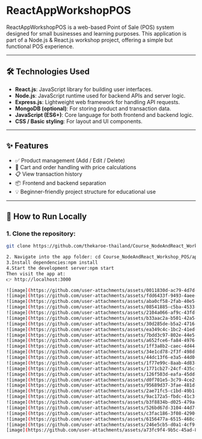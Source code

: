 # ReactAppWorkshopPOS

ReactAppWorkshopPOS is a web-based Point of Sale (POS) system designed for small businesses and learning purposes. This application is part of a Node.js & React.js workshop project, offering a simple but functional POS experience.

---

## 🛠️ Technologies Used

- **React.js**: JavaScript library for building user interfaces.
- **Node.js**: JavaScript runtime used for backend APIs and server logic.
- **Express.js**: Lightweight web framework for handling API requests.
- **MongoDB (optional)**: For storing product and transaction data.
- **JavaScript (ES6+)**: Core language for both frontend and backend logic.
- **CSS / Basic styling**: For layout and UI components.

---

## ✨ Features

- ✅ Product management (Add / Edit / Delete)
- 🛒 Cart and order handling with price calculations
- 📋 View transaction history
- 📦 Frontend and backend separation
- 💡 Beginner-friendly project structure for educational use

---

## 🚀 How to Run Locally

### 1. Clone the repository:
```bash
git clone https://github.com/thekaroe-thailand/Course_NodeAndReact_Workshop_POS.git

2. Navigate into the app folder: cd Course_NodeAndReact_Workshop_POS/app
3.Install dependencies:npm install
4.Start the development server:npm start
Then visit the app at:
👉 http://localhost:3000

![image](https://github.com/user-attachments/assets/0011830d-ac79-4d7d-bd5d-37bc730dff18)![image](https://github.com/user-attachments/assets/3324765c-05e9-4ea7-bac7-127a1d58c4c4)
![image](https://github.com/user-attachments/assets/fdd6433f-9493-4aee-bd3a-ae6cbe7c4617)
![image](https://github.com/user-attachments/assets/aba0cf58-2fab-40e5-a66d-143a05042519)
![image](https://github.com/user-attachments/assets/08541885-c5ba-4533-a11a-f7064416630a)
![image](https://github.com/user-attachments/assets/2104a066-af9c-43fd-ac1b-63644f82e3df)
![image](https://github.com/user-attachments/assets/b33aac2a-b501-42a5-8416-803958ca2088)
![image](https://github.com/user-attachments/assets/30d285de-b5a2-4716-a568-36541a36bbbb)
![image](https://github.com/user-attachments/assets/ea349c4c-1bc2-41ed-ba6c-823f96594d45)
![image](https://github.com/user-attachments/assets/7bdd3c97-802e-44e5-9065-d46cf41fb6b0)
![image](https://github.com/user-attachments/assets/a652fce6-fa84-4976-bd0c-d2f3bd7cad84)
![image](https://github.com/user-attachments/assets/1ff3a8b2-caec-4d44-b798-ddda3f8b350e)
![image](https://github.com/user-attachments/assets/34e1cd78-2f3f-498d-a05e-3907262c2fb5)
![image](https://github.com/user-attachments/assets/44dc13f6-e3a5-44d0-bdbb-9911ac25dd65)
![image](https://github.com/user-attachments/assets/1f77e99c-8aab-4d83-bf5a-37c894efcf21)
![image](https://github.com/user-attachments/assets/1771cb27-24cf-435c-8c52-3541a3eb5ed7)
![image](https://github.com/user-attachments/assets/126f503d-eafa-45dd-9f75-185570bd1e77)
![image](https://github.com/user-attachments/assets/d0f701e5-3c79-4ce2-ab88-367c7c115827)
![image](https://github.com/user-attachments/assets/95689d37-3fae-481d-a80d-209ed5b2684f)
![image](https://github.com/user-attachments/assets/2ae71fc5-c1bd-49b1-990a-6afbf23bbbc1)
![image](https://github.com/user-attachments/assets/9ac172a5-fbdc-41c3-a280-7756394024ed)
![image](https://github.com/user-attachments/assets/b3f8834b-d025-479a-acb0-ba825c607c7e)
![image](https://github.com/user-attachments/assets/526bd67d-3104-44d7-b532-94d8b9d564ff)
![image](https://github.com/user-attachments/assets/c3fac186-3f08-4290-a4ef-7f72d7fa67ff)
![image](https://github.com/user-attachments/assets/6156477a-6515-468c-bd50-b2c4551917b1)
![image](https://github.com/user-attachments/assets/246e5cb5-d0a1-4cf9-950d-a56a0b2ac429)
[image](https://github.com/user-attachments/assets/a73fc9f4-9b5c-45ad-835e-baaf5d397a28)
























